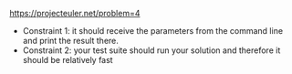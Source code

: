 https://projecteuler.net/problem=4

* Constraint 1: it should receive the parameters from the command line and print the result there.
* Constraint 2: your test suite should run your solution and therefore it should be relatively fast